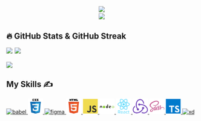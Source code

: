<div align="center">
<img src="https://readme-typing-svg.herokuapp.com?size=50&center=true&vCenter=true&width=800&height=100&lines=Namaste%20%F0%9F%99%8F%3BPranam%20%F0%9F%99%8F%3BKhamma%20Ghani%20%F0%9F%99%8F%3BVanakkam%20%F0%9F%99%8F%3BSat%20Sri%20Akaal%20%F0%9F%99%8F%3BAssalam%20Alaikum%20%F0%9F%99%8F%3B">
<br>
<img src="https://views.whatilearened.today/views/github/abhir9/abhir9.svg?cache=remove">
</div>



<div>
<h2 id="stats">🔥 GitHub Stats & GitHub Streak</h2>
<a ><img src="https://github-readme-stats.vercel.app/api?username=abhir9&show_icons=true&count_private=true&theme=react"></a>&#8198;
<!-- <img  alt="GIF" src="https://github.com/abhir9/abhir9/blob/main/code.gif" width="311" height="200" /> -->
<a ><img src="https://github-readme-streak-stats.herokuapp.com/?user=abhir9&theme=react"></a>
</div>

<br>

<img align="center" src="https://activity-graph.herokuapp.com/graph?username=abhir9&hide_border=true&area=true&point=transparent&theme=react-dark">
<div>
<h2 id="skills">My Skills ✍️</h2>
<p align="left">
    <a href="https://babeljs.io/" target="_blank"> <img src="https://www.vectorlogo.zone/logos/babeljs/babeljs-icon.svg" alt="babel" width="40" height="40" /> </a>
    <a href="https://www.w3schools.com/css/" target="_blank"> <img src="https://raw.githubusercontent.com/devicons/devicon/master/icons/css3/css3-original-wordmark.svg" alt="css3" width="40" height="40" /> </a>
    <a href="https://www.figma.com/" target="_blank"> <img src="https://www.vectorlogo.zone/logos/figma/figma-icon.svg" alt="figma" width="40" height="40" /> </a>
    <a href="https://www.w3.org/html/" target="_blank"> <img src="https://raw.githubusercontent.com/devicons/devicon/master/icons/html5/html5-original-wordmark.svg" alt="html5" width="40" height="40" /> </a>
    <a href="https://developer.mozilla.org/en-US/docs/Web/JavaScript" target="_blank">
        <img src="https://raw.githubusercontent.com/devicons/devicon/master/icons/javascript/javascript-original.svg" alt="javascript" width="40" height="40" />
    </a>
    <a href="https://nodejs.org" target="_blank"> <img src="https://raw.githubusercontent.com/devicons/devicon/master/icons/nodejs/nodejs-original-wordmark.svg" alt="nodejs" width="40" height="40" /> </a>
    <a href="https://reactjs.org/" target="_blank"> <img src="https://raw.githubusercontent.com/devicons/devicon/master/icons/react/react-original-wordmark.svg" alt="react" width="40" height="40" /> </a>
    <a href="https://redux.js.org" target="_blank"> <img src="https://raw.githubusercontent.com/devicons/devicon/master/icons/redux/redux-original.svg" alt="redux" width="40" height="40" /> </a>
    <a href="https://sass-lang.com" target="_blank"> <img src="https://raw.githubusercontent.com/devicons/devicon/master/icons/sass/sass-original.svg" alt="sass" width="40" height="40" /> </a>
    <a href="https://www.typescriptlang.org/" target="_blank"> <img src="https://raw.githubusercontent.com/devicons/devicon/master/icons/typescript/typescript-original.svg" alt="typescript" width="40" height="40" /> </a>
    <a href="https://www.adobe.com/products/xd.html" target="_blank"> <img src="https://cdn.worldvectorlogo.com/logos/adobe-xd.svg" alt="xd" width="40" height="40" /> </a>
</p>
</div>
